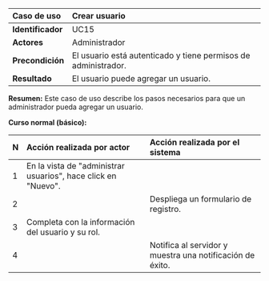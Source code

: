 | **Caso de uso**      | **Crear usuario** |
| :---        | :---        |
| **Identificador**      | UC15 |
| **Actores**      | Administrador |
| **Precondición**   | El usuario está autenticado y tiene permisos de administrador. |
| **Resultado**   | El usuario puede agregar un usuario. |

**Resumen:**
Este caso de uso describe los pasos necesarios para que un administrador pueda agregar un usuario.

**Curso normal (básico):**

| **N**      | **Acción realizada por actor** | **Acción realizada por el sistema** |
| :---        | :---        | :---        |
| 1      | En la vista de "administrar usuarios", hace click en "Nuevo". |  |
| 2      |  | Despliega un formulario de registro. |
| 3      | Completa con la información del usuario y su rol. |  |
| 4      |  | Notifica al servidor y muestra una notificación de éxito. |
